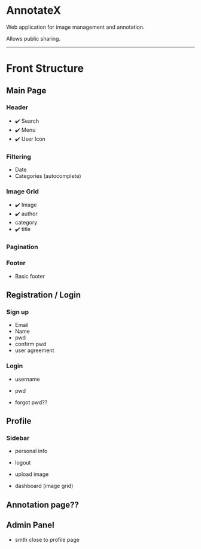 # AnnotateX

Web application for image management and annotation.

Allows public sharing.

---

# Front Structure

## Main Page

### Header

- ✔️ Search
- ✔️ Menu
- ✔️ User Icon

### Filtering

- Date
- Categories (autocomplete)

### Image Grid

- ✔️ Image
- ✔️ author
- category
- ✔️ title

### Pagination

### Footer

- Basic footer

## Registration / Login

### Sign up

- Email
- Name
- pwd
- confirm pwd
- user agreement

### Login

- username
- pwd

- forgot pwd??

## Profile

### Sidebar

- personal info
- logout

- upload image
- dashboard (image grid)

## Annotation page??

## Admin Panel

- smth close to profile page
